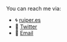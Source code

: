 You can reach me via:

* 🌀 [ruiper.es](http://ruiper.es)
* 🐥 [Twitter](https://twitter.com/peres)
* 📨 [Email](mailto:rui.a.peres+github@gmail.com)


